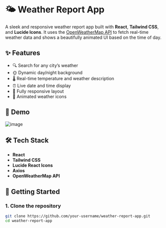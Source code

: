# 🌤️ Weather Report App

A sleek and responsive weather report app built with **React**, **Tailwind CSS**, and **Lucide Icons**. It uses the [OpenWeatherMap API](https://openweathermap.org/current) to fetch real-time weather data and shows a beautifully animated UI based on the time of day.

## ✨ Features

- 🔍 Search for any city’s weather
- 🌞 Dynamic day/night background
- 🌡️ Real-time temperature and weather description
- ⏰ Live date and time display
- 📱 Fully responsive layout
- 💫 Animated weather icons

## 📸 Demo

![image](https://github.com/user-attachments/assets/6546eed6-632d-405c-85ab-469a80583bfd)


## 🛠️ Tech Stack

- **React**
- **Tailwind CSS**
- **Lucide React Icons**
- **Axios**
- **OpenWeatherMap API**

## 🔧 Getting Started

### 1. Clone the repository

```bash
git clone https://github.com/your-username/weather-report-app.git
cd weather-report-app
